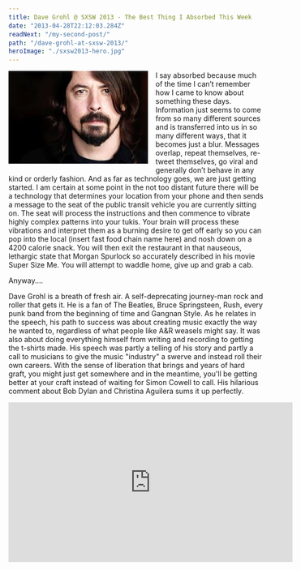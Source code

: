 ```yaml
---
title: Dave Grohl @ SXSW 2013 - The Best Thing I Absorbed This Week
date: "2013-04-28T22:12:03.284Z"
readNext: "/my-second-post/"
path: "/dave-grohl-at-sxsw-2013/"
heroImage: "./sxsw2013-hero.jpg"
---
```


<img src="dave-grohl.jpg" style="max-width:300px; float:left; margin:0 15px 15px 0"/>I say absorbed because much of the time I can’t remember how I came to know about something these days. Information just seems to come from so many different sources and is transferred into us in so many different ways, that it becomes just a blur. Messages overlap, repeat themselves, re-tweet themselves, go viral and generally don’t behave in any kind or orderly fashion. And as far as technology goes, we are just getting started. I am certain at some point in the not too distant future there will be a technology that determines your location from your phone and then sends a message to the seat of the public transit vehicle you are currently sitting on. The seat will process the instructions and then commence to vibrate highly complex patterns into your tukis. Your brain will process these vibrations and interpret them as a burning desire to get off early so you can pop into the local (insert fast food chain name here) and nosh down on a 4200 calorie snack. You will then exit the restaurant in that nauseous, lethargic state that Morgan Spurlock so accurately described in his movie Super Size Me. You will attempt to waddle home, give up and grab a cab.

Anyway....

Dave Grohl is a breath of fresh air. A self-deprecating journey-man rock and roller that gets it. He is a fan of The Beatles, Bruce Springsteen, Rush, every punk band from the beginning of time and Gangnan Style. As he relates in the speech, his path to success was about creating music exactly the way he wanted to, regardless of what people like A&R weasels might say. It was also about doing everything himself from writing and recording to getting the t-shirts made. His speech was partly a telling of his story and partly a call to musicians to give the music "industry" a swerve and instead roll their own careers. With the sense of liberation that brings and years of hard graft, you might just get somewhere and in the meantime, you'll be getting better at your craft instead of waiting for Simon Cowell to call. His hilarious comment about Bob Dylan and Christina Aguilera sums it up perfectly.

<div class="video-wrapper">
<iframe width="560" height="315" src="https://www.youtube.com/embed/Efv0Y5Fs7m4" frameborder="0" allowfullscreen></iframe>
</div>